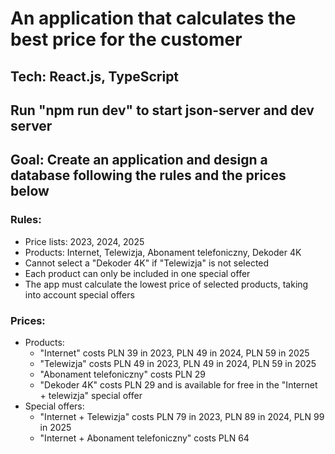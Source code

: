# An application that calculates the best price for the customer
## Tech: React.js, TypeScript
## Run "npm run dev" to start json-server and dev server
## Goal: Create an application and design a database following the rules and the prices below

### Rules:
- Price lists: 2023, 2024, 2025
- Products: Internet, Telewizja, Abonament telefoniczny, Dekoder 4K
- Cannot select a "Dekoder 4K" if "Telewizja" is not selected
- Each product can only be included in one special offer
- The app must calculate the lowest price of selected products, taking into account special offers

### Prices:
- Products:
  - "Internet" costs PLN 39 in 2023, PLN 49 in 2024, PLN 59 in 2025
  - "Telewizja" costs PLN 49 in 2023, PLN 49 in 2024, PLN 59 in 2025
  - "Abonament telefoniczny" costs PLN 29
  - "Dekoder 4K" costs PLN 29 and is available for free in the "Internet + telewizja" special offer
- Special offers:
  - "Internet + Telewizja" costs PLN 79 in 2023, PLN 89 in 2024, PLN 99 in 2025
  - "Internet + Abonament telefoniczny" costs PLN 64
